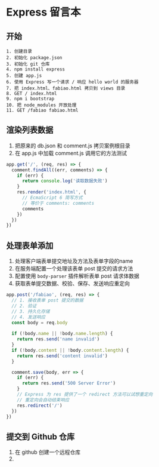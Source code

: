 # Express 留言本

## 开始

```
1. 创建目录
2. 初始化 package.json
3. 初始化 git 仓库
4. npm install express
5. 创建 app.js
6. 使用 Express 写一个请求 / 响应 hello world 的服务器
7. 把 index.html、fabiao.html 拷贝到 views 目录
8. GET / index.html
9. npm i bootstrap
10. 把 node_modules 开放处理
11. GET /fabiao fabiao.html
```

## 渲染列表数据

1. 把原来的 db.json 和 comment.js 拷贝案例根目录
2. 在 app.js 中加载 comment.js 调用它的方法测试

```javascript
app.get('/', (req, res) => {
  comment.findAll((err, comments) => {
    if (err) {
      return console.log('读取数据失败')
    }
    res.render('index.html', {
      // EcmaScript 6 简写方式
      // 等价于 comments: comments
      comments
    })
  })
})
```

## 处理表单添加

1. 处理客户端表单提交地址及方法及表单字段的name
2. 在服务端配置一个处理该表单 post 提交的请求方法
3. 配置使用 `body-parser` 插件解析表单 post 请求体数据
4. 获取表单提交数据、校验、保存、发送响应重定向

```javascript
app.post('/fabiao', (req, res) => {
  // 1. 接收表单 post 提交的数据
  // 2. 验证
  // 3. 持久化存储
  // 4. 发送响应
  const body = req.body
  
  if (!body.name || !body.name.length) {
    return res.send('name invalid')
  }
  if (!body.content || !body.content.length) {
    return res.send('content invalid')
  }

  comment.save(body, err => {
    if (err) {
      return res.send('500 Server Error')
    }
    // Express 为 res 提供了一个 redirect 方法可以试想重定向
    // 重定向会自动结束响应
    res.redirect('/')
  })
})
```

## 提交到 Github 仓库

1. 在 github 创建一个远程仓库
2. 
